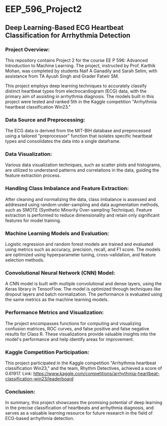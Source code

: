 # EEP_596_Project2
## Deep Learning-Based ECG Heartbeat Classification for Arrhythmia Detection

### Project Overview:
This repository contains Project 2 for the course EE P 596: Advanced Introduction to Machine Learning. The project, instructed by Prof. Karthik Mohan, was completed by students Naif A Ganadily and Sarah Selim, with assistance from TA Ayush Singh and Grader Fatwir SM.

This project employs deep learning techniques to accurately classify distinct heartbeat types from electrocardiogram (ECG) data, with the primary aim of assisting in arrhythmia diagnosis. The models built in this project were tested and ranked 5th in the Kaggle competition "Arrhythmia heartbeat classification Win23."

### Data Source and Preprocessing:
The ECG data is derived from the MIT-BIH database and preprocessed using a tailored "preprocessor" function that isolates specific heartbeat types and consolidates the data into a single dataframe.

### Data Visualization:
Various data visualization techniques, such as scatter plots and histograms, are utilized to understand patterns and correlations in the data, guiding the feature extraction process.

### Handling Class Imbalance and Feature Extraction:
After cleaning and normalizing the data, class imbalance is assessed and addressed using random under-sampling and data augmentation methods, such as SMOTE (Synthetic Minority Over-sampling Technique). Feature extraction is performed to reduce dimensionality and retain only significant features for model training.

### Machine Learning Models and Evaluation:
Logistic regression and random forest models are trained and evaluated using metrics such as accuracy, precision, recall, and F1 score. The models are optimized using hyperparameter tuning, cross-validation, and feature selection methods.

### Convolutional Neural Network (CNN) Model:
A CNN model is built with multiple convolutional and dense layers, using the Keras library in TensorFlow. The model is optimized through techniques like dropout layers and batch normalization. The performance is evaluated using the same metrics as the machine learning models.

### Performance Metrics and Visualization:
The project encompasses functions for computing and visualizing confusion matrices, ROC curves, and false positive and false negative results for Class R. These visualizations provide valuable insights into the model's performance and help identify areas for improvement.

### Kaggle Competition Participation:
This project participated in the Kaggle competition "Arrhythmia heartbeat classification Win23," and the team, Rhythm Detectives, achieved a score of 0.61917. Link: https://www.kaggle.com/competitions/arrhythmia-heartbeat-classification-win23/leaderboard

### Conclusion:
In summary, this project showcases the promising potential of deep learning in the precise classification of heartbeats and arrhythmia diagnosis, and serves as a valuable learning resource for future research in the field of ECG-based arrhythmia detection.

